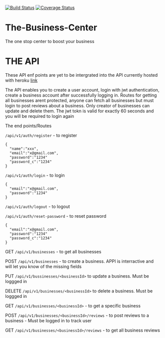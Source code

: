 [![Build Status](https://travis-ci.org/dondrzzy/The-Business-Center.svg?branch=master)](https://travis-ci.org/dondrzzy/The-Business-Center)
[![Coverage Status](https://coveralls.io/repos/github/dondrzzy/The-Business-Center/badge.svg)](https://coveralls.io/github/dondrzzy/The-Business-Center)
# The-Business-Center
The one stop center to boost your business



# THE API

These API enf points are yet to be intergrated into the API currently hosted with heroku [link](https://the-business-center.herokuapp.com)


The API enables you to create a user account, login with jwt authentication, create a business account after successfully logging in. 
Routes for getting all businesses arent protected, anyone can fetch all businesses but must login to post reviews about a business.
Only creator of businesses can update and delete them.
The jwt tokn is valid for exactly 60 seconds and you will be required to login again


The end points/Routes

`/api/v1/auth/register` - to register 
```
{
  "name":"xxx",
  "email":"x@gmail.com",
  "password":"1234"
  "password_c":"1234"
}
``` 


`/api/v1/auth/login` - to login
```
{
  "email":"x@gmail.com",
  "password":"1234"
}
```

`/api/v1/auth/logout` - to logout


`/api/v1/auth/reset-password` - to reset password

```
{
  "email":"x@gmail.com",
  "password":"1234"
  "password_c":"1234"
}
```


GET `/api/v1/businesses` - to get all businesses

POST `/api/v1/businesses` - to create a business. APPI is interractive and will let you know of the missing fields

PUT `/api/v1/bussinesses/<businessId>` to update a business. Must be loggged in
  
DELETE `/api/v1/businesses/<businessId>` to delete a business. Must be loggged in
  
GET  `/api/v1/businesses/<businessId>` - to get a specific business
  
POST  `/api/v1/businesses/<businessId>/reviews` - to post reviews to a business - Must be logged in to track user
  
GET  `/api/v1/businesses/<businessId>/reviews` - to get all business reviews
  
  





